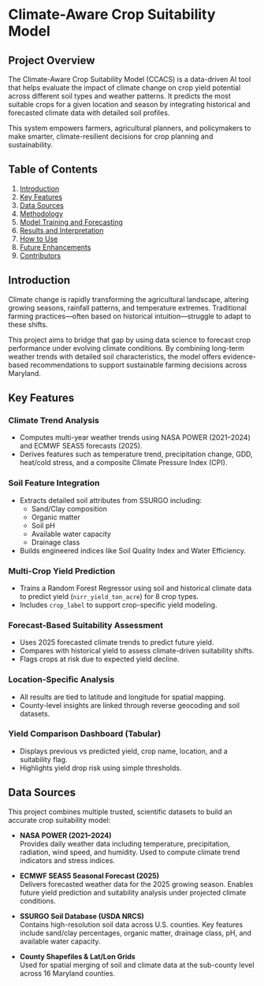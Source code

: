 # Climate-Aware Crop Suitability Model 

## Project Overview

The Climate-Aware Crop Suitability Model (CCACS) is a data-driven AI tool that helps evaluate the impact of climate change on crop yield potential across different soil types and weather patterns. It predicts the most suitable crops for a given location and season by integrating historical and forecasted climate data with detailed soil profiles.

This system empowers farmers, agricultural planners, and policymakers to make smarter, climate-resilient decisions for crop planning and sustainability.

## Table of Contents

1. [Introduction](#introduction)
2. [Key Features](#key-features)
3. [Data Sources](#data-sources)
4. [Methodology](#methodology)
5. [Model Training and Forecasting](#model-training-and-forecasting)
6. [Results and Interpretation](#results-and-interpretation)
7. [How to Use](#how-to-use)
8. [Future Enhancements](#future-enhancements)
9. [Contributors](#contributors)

## Introduction

Climate change is rapidly transforming the agricultural landscape, altering growing seasons, rainfall patterns, and temperature extremes. Traditional farming practices—often based on historical intuition—struggle to adapt to these shifts.

This project aims to bridge that gap by using data science to forecast crop performance under evolving climate conditions. By combining long-term weather trends with detailed soil characteristics, the model offers evidence-based recommendations to support sustainable farming decisions across Maryland.


## Key Features

### Climate Trend Analysis
- Computes multi-year weather trends using NASA POWER (2021–2024) and ECMWF SEAS5 forecasts (2025).
- Derives features such as temperature trend, precipitation change, GDD, heat/cold stress, and a composite Climate Pressure Index (CPI).

### Soil Feature Integration
- Extracts detailed soil attributes from SSURGO including:
  - Sand/Clay composition
  - Organic matter
  - Soil pH
  - Available water capacity
  - Drainage class
- Builds engineered indices like Soil Quality Index and Water Efficiency.

### Multi-Crop Yield Prediction
- Trains a Random Forest Regressor using soil and historical climate data to predict yield (`nirr_yield_ton_acre`) for 8 crop types.
- Includes `crop_label` to support crop-specific yield modeling.

### Forecast-Based Suitability Assessment
- Uses 2025 forecasted climate trends to predict future yield.
- Compares with historical yield to assess climate-driven suitability shifts.
- Flags crops at risk due to expected yield decline.

### Location-Specific Analysis
- All results are tied to latitude and longitude for spatial mapping.
- County-level insights are linked through reverse geocoding and soil datasets.

### Yield Comparison Dashboard (Tabular)
- Displays previous vs predicted yield, crop name, location, and a suitability flag.
- Highlights yield drop risk using simple thresholds.
  
## Data Sources

This project combines multiple trusted, scientific datasets to build an accurate crop suitability model:

- **NASA POWER (2021–2024)**  
  Provides daily weather data including temperature, precipitation, radiation, wind speed, and humidity. Used to compute climate trend indicators and stress indices.

- **ECMWF SEAS5 Seasonal Forecast (2025)**  
  Delivers forecasted weather data for the 2025 growing season. Enables future yield prediction and suitability analysis under projected climate conditions.

- **SSURGO Soil Database (USDA NRCS)**  
  Contains high-resolution soil data across U.S. counties. Key features include sand/clay percentages, organic matter, drainage class, pH, and available water capacity.

- **County Shapefiles & Lat/Lon Grids**  
  Used for spatial merging of soil and climate data at the sub-county level across 16 Maryland counties.

